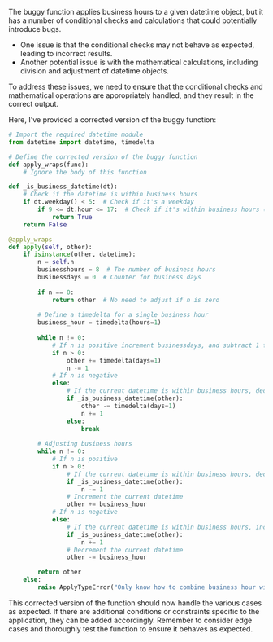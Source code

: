 The buggy function applies business hours to a given datetime object, but it has a number of conditional checks and calculations that could potentially introduce bugs.

- One issue is that the conditional checks may not behave as expected, leading to incorrect results.
- Another potential issue is with the mathematical calculations, including division and adjustment of datetime objects.

To address these issues, we need to ensure that the conditional checks and mathematical operations are appropriately handled, and they result in the correct output.

Here, I've provided a corrected version of the buggy function:

```python
# Import the required datetime module
from datetime import datetime, timedelta

# Define the corrected version of the buggy function
def apply_wraps(func):
    # Ignore the body of this function

def _is_business_datetime(dt):
    # Check if the datetime is within business hours
    if dt.weekday() < 5:  # Check if it's a weekday
        if 9 <= dt.hour <= 17:  # Check if it's within business hours (9AM to 5PM)
            return True
    return False

@apply_wraps
def apply(self, other):
    if isinstance(other, datetime):
        n = self.n
        businesshours = 8  # The number of business hours
        businessdays = 0  # Counter for business days
        
        if n == 0:
            return other  # No need to adjust if n is zero
        
        # Define a timedelta for a single business hour
        business_hour = timedelta(hours=1)
        
        while n != 0:
            # If n is positive increment businessdays, and subtract 1 from n
            if n > 0:
                other += timedelta(days=1)
                n -= 1
            # If n is negative
            else:
                # If the current datetime is within business hours, decrement businessdays
                if _is_business_datetime(other):
                    other -= timedelta(days=1)
                    n += 1
                else:
                    break
        
        # Adjusting business hours
        while n != 0:
            # If n is positive
            if n > 0:
                # If the current datetime is within business hours, decrement n
                if _is_business_datetime(other):
                    n -= 1
                # Increment the current datetime
                other += business_hour
            # If n is negative
            else:
                # If the current datetime is within business hours, increment n
                if _is_business_datetime(other):
                    n += 1
                # Decrement the current datetime
                other -= business_hour

        return other
    else:
        raise ApplyTypeError("Only know how to combine business hour with datetime")
```

This corrected version of the function should now handle the various cases as expected. If there are additional conditions or constraints specific to the application, they can be added accordingly. Remember to consider edge cases and thoroughly test the function to ensure it behaves as expected.